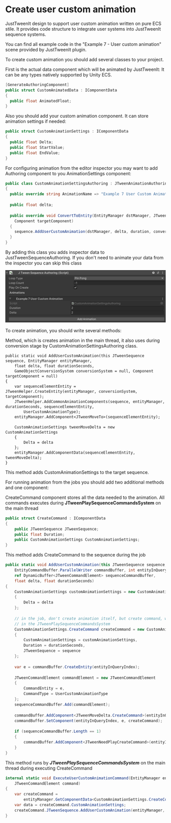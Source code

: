 # Create user custom animation

JustTweenIt design to support user custom animation written on pure ECS stile.
It provides code structure to integrate user systems into JustTweenIt sequence systems.

You can find all example code in the "Example 7 - User custom animation" scene provided by JustTweenIt plugin.


To create custom animation you should add several classes to your project.

First is the actual data component which will be animated by JustTweenIt:
It can be any types natively supported by Unity ECS.

```c#
[GenerateAuthoringComponent]
public struct CustomAnimatedData : IComponentData
{
  public float AnimatedFloat;
}
```

Also you should add your custom animation component. It can store animation settings if needed:

```c#
public struct CustomAnimationSettings : IComponentData
{
  public float Delta;
  public float StartValue;
  public float EndValue;
}
```

For configuring animation from the editor inspector you may want to add Authoring component
to you AnimationSettings component:

```c#
public class CustomAnimationSettingsAuthoring : JTweenAnimationAuthoring
{
  public override string AnimationName => "Example 7 User Custom Animation";

  public float delta;

  public override void ConvertToEntity(EntityManager dstManager, JTweenSequence sequence, GameObjectConversionSystem conversionSystem,
    Component targetComponent)
  {
    sequence.AddUserCustomAnimation(dstManager, delta, duration, conversionSystem, targetComponent);
  }
}
```

By adding this class you adds inspector data to JustTweenSequenceAuthoring.  If you don't need to animate your data from the inspector
you can skip this class

![CustomUserAnimation](img/CustomUserAnimation.png)


To create animation, you should write several methods:

Method, which is creates animation in the main thread, it also uses during conversion stage by CustomAnimationSettingsAuthoring class.

```
public static void AddUserCustomAnimation(this JTweenSequence sequence, EntityManager entityManager,
	float delta, float durationSeconds,
	GameObjectConversionSystem conversionSystem = null, Component targetComponent = null)
{
	var sequenceElementEntity = JTweenHelper.CreateEntity(entityManager, conversionSystem, targetComponent);
	JTweenHelper.AddCommonAnimationComponents(sequence, entityManager, durationSeconds, sequenceElementEntity,
		UserCustomAnimationType);
	entityManager.AddComponent<JTweenMoveTo>(sequenceElementEntity);

	CustomAnimationSettings tweenMoveDelta = new CustomAnimationSettings
	{
		Delta = delta
	};
	entityManager.AddComponentData(sequenceElementEntity, tweenMoveDelta);
}
```

This method adds CustomAnimationSettings to the target sequence.  


For running animation from the jobs you should add two additional methods and one component:

CreateCommand component stores all the data needed to the animation. All commands executes during **JTweenPlaySequenceCommandsSystem** on the main thread

```c#
public struct CreateCommand : IComponentData
{
	public JTweenSequence JTweenSequence;
	public float Duration;
	public CustomAnimationSettings CustomAnimationSettings;
}
```

This method adds CreateCommand to the sequence during the job
```c#
public static void AddUserCustomAnimation(this JTweenSequence sequence,
	EntityCommandBuffer.ParallelWriter commandBuffer, int entityInQueryIndex,
	ref DynamicBuffer<JTweenCommandElement> sequenceCommandBuffer,
	float delta, float durationSeconds)
{
	CustomAnimationSettings customAnimationSettings = new CustomAnimationSettings
	{
		Delta = delta
	};

	// in the job, don't create animation itself, but create command, which will be executed later
	// in the JTweenPlaySequenceCommandsSystem  
	CustomAnimationSettings.CreateCommand createCommand = new CustomAnimationSettings.CreateCommand
	{
		CustomAnimationSettings = customAnimationSettings,
		Duration = durationSeconds,
		JTweenSequence = sequence
	};

	var e = commandBuffer.CreateEntity(entityInQueryIndex);

	JTweenCommandElement commandElement = new JTweenCommandElement
	{
		CommandEntity = e,
		CommandType = UserCustomAnimationType
	};
	sequenceCommandBuffer.Add(commandElement);

	commandBuffer.AddComponent<JTweenMoveDelta.CreateCommand>(entityInQueryIndex, e);
	commandBuffer.SetComponent(entityInQueryIndex, e, createCommand);

	if (sequenceCommandBuffer.Length == 1)
	{
		commandBuffer.AddComponent<JTweenNeedPlayCreateCommand>(entityInQueryIndex, sequence.SequenceEntity);
	}
}
```

This method runs by ***JTweenPlaySequenceCommandsSystem*** on the main thread during executing CreateCommand
```c#
internal static void ExecuteUserCustomAnimationCommand(EntityManager entityManager,
	JTweenCommandElement command)
{
	var createCommand =
		entityManager.GetComponentData<CustomAnimationSettings.CreateCommand>(command.CommandEntity);
	var data = createCommand.CustomAnimationSettings;
	createCommand.JTweenSequence.AddUserCustomAnimation(entityManager, data.Delta, createCommand.Duration);
}
```
